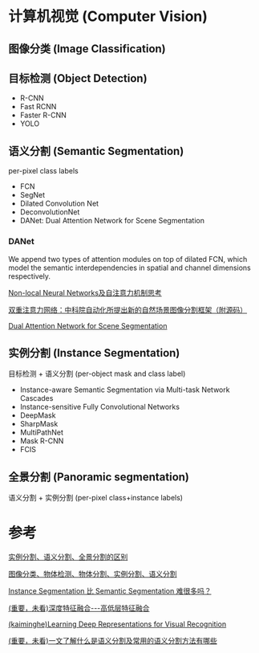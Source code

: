 # 计算机视觉 (Computer Vision)

## 图像分类 (Image Classification)

## 目标检测 (Object Detection)

* R-CNN
* Fast RCNN
* Faster R-CNN
* YOLO

## 语义分割 (Semantic Segmentation)

per-pixel class labels

* FCN
* SegNet
* Dilated Convolution Net
* DeconvolutionNet
* DANet: Dual Attention Network for Scene Segmentation

### DANet

We append two types of attention modules on top of dilated FCN, which model the semantic interdependencies in spatial and channel dimensions respectively.

[Non-local Neural Networks及自注意力机制思考](https://blog.csdn.net/l7H9JA4/article/details/85815753)

[双重注意力网络：中科院自动化所提出新的自然场景图像分割框架（附源码）](http://bbs.cvmart.net/topics/634/1)

[Dual Attention Network for Scene Segmentation](https://www.jianshu.com/p/06742d8bd8ff)

## 实例分割 (Instance Segmentation)

目标检测 + 语义分割 (per-object mask and class label)

* Instance-aware Semantic Segmentation via Multi-task Network Cascades
* Instance-sensitive Fully Convolutional Networks
* DeepMask
* SharpMask
* MultiPathNet
* Mask R-CNN
* FCIS

## 全景分割 (Panoramic segmentation)

语义分割 + 实例分割 (per-pixel class+instance labels)

# 参考

[实例分割、语义分割、全景分割的区别](https://blog.csdn.net/wangdongwei0/article/details/83013114)

[图像分类、物体检测、物体分割、实例分割、语义分割](https://www.cnblogs.com/augustone/p/10533132.html)

[Instance Segmentation 比 Semantic Segmentation 难很多吗？](https://www.zhihu.com/question/51704852/answer/142762733)

[(重要，未看)深度特征融合---高低层特征融合](https://blog.csdn.net/xys430381_1/article/details/88370733)

[(kaiminghe)Learning Deep Representations for Visual Recognition](http://kaiminghe.com/eccv18tutorial/eccv2018_tutorial_kaiminghe.pdf)

[(重要，未看)一文了解什么是语义分割及常用的语义分割方法有哪些](https://www.jiqizhixin.com/articles/2018-06-04-17)

